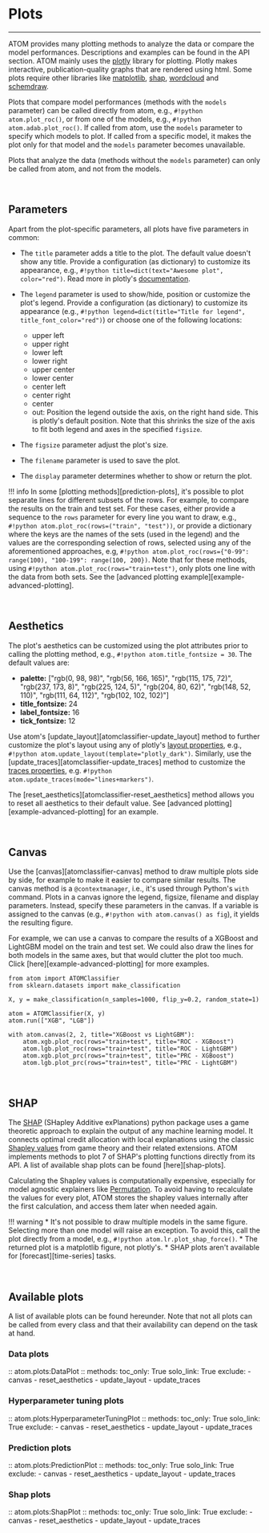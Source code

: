 # Plots
-------

ATOM provides many plotting methods to analyze the data or compare the
model performances. Descriptions and examples can be found in the API
section. ATOM mainly uses the [plotly](https://plotly.com/python/) library
for plotting. Plotly makes interactive, publication-quality graphs that
are rendered using html. Some plots require other libraries like
[matplotlib](https://matplotlib.org/), [shap](https://github.com/slundberg/shap),
[wordcloud](http://amueller.github.io/word_cloud/) and [schemdraw](https://schemdraw.readthedocs.io/en/latest/).

Plots that compare model performances (methods with the `models`
parameter) can be called directly from atom, e.g., `#!python atom.plot_roc()`,
or from one of the models, e.g., `#!python atom.adab.plot_roc()`. If called from
atom, use the `models` parameter to specify which models to plot. If
called from a specific model, it makes the plot only for that model and
the `models` parameter becomes unavailable.

Plots that analyze the data (methods without the `models` parameter)
can only be called from atom, and not from the models.

<br>

## Parameters

Apart from the plot-specific parameters, all plots have five parameters
in common:

* The `title` parameter adds a title to the plot. The default value doesn't
  show any title. Provide a configuration (as dictionary) to customize its
  appearance, e.g., `#!python title=dict(text="Awesome plot", color="red")`.
  Read more in plotly's [documentation](https://plotly.com/python/figure-labels/).
* The `legend` parameter is used to show/hide, position or customize the
  plot's legend. Provide a configuration (as dictionary) to customize its
  appearance (e.g., `#!python legend=dict(title="Title for legend", title_font_color="red")`)
  or choose one of the following locations:

    - upper left
    - upper right
    - lower left
    - lower right
    - upper center
    - lower center
    - center left
    - center right
    - center
    - out: Position the legend outside the axis, on the right hand side. This
      is plotly's default position. Note that this shrinks the size of the axis
      to fit both legend and axes in the specified `figsize`.

* The `figsize` parameter adjust the plot's size.
* The `filename` parameter is used to save the plot.
* The `display` parameter determines whether to show or return the plot.

!!! info
    In some [plotting methods][prediction-plots], it's possible to plot separate
    lines for different subsets of the rows. For example, to compare the results
    on the train and test set. For these cases, either provide a sequence to the
    `rows` parameter for every line you want to draw, e.g., `#!python atom.plot_roc(rows=("train", "test"))`,
    or provide a dictionary where the keys are the names of the sets (used in the
    legend) and the values are the corresponding selection of rows, selected using
    any of the aforementioned approaches, e.g, `#!python atom.plot_roc(rows={"0-99": range(100), "100-199": range(100, 200})`.
    Note that for these methods, using `#!python atom.plot_roc(rows="train+test")`,
    only plots one line with the data from both sets. See the
    [advanced plotting example][example-advanced-plotting].

<br>

## Aesthetics

The plot's aesthetics can be customized using the plot attributes prior
to calling the plotting method, e.g., `#!python atom.title_fontsize = 30`.
The default values are:

* **palette:** ["rgb(0, 98, 98)", "rgb(56, 166, 165)", "rgb(115, 175, 72)",
  "rgb(237, 173, 8)", "rgb(225, 124, 5)", "rgb(204, 80, 62)", "rgb(148, 52, 110)",
  "rgb(111, 64, 112)", "rgb(102, 102, 102)"]
* **title_fontsize:** 24
* **label_fontsize:** 16
* **tick_fontsize:** 12

Use atom's [update_layout][atomclassifier-update_layout] method to further
customize the plot's layout using any of plotly's [layout properties](https://plotly.com/python/reference/layout/),
e.g., `#!python atom.update_layout(template="plotly_dark")`. Similarly, use
the [update_traces][atomclassifier-update_traces] method to customize the
[traces properties](https://plotly.com/python/reference/scatter/), e.g.
`#!python atom.update_traces(mode="lines+markers")`.

The [reset_aesthetics][atomclassifier-reset_aesthetics] method allows you
to reset all aesthetics to their default value. See [advanced plotting][example-advanced-plotting]
for an example.

<br>

## Canvas

Use the [canvas][atomclassifier-canvas] method to draw multiple plots side
by side, for example to make it easier to compare similar results. The canvas
method is a `@contextmanager`, i.e., it's used through Python's `with` command.
Plots in a canvas ignore the legend, figsize, filename and display parameters.
Instead, specify these parameters in the canvas. If a variable is assigned to
the canvas (e.g., `#!python with atom.canvas() as fig`), it yields the resulting
figure.

For example, we can use a canvas to compare the results of a XGBoost and
LightGBM model on the train and test set. We could also draw the lines for
both models in the same axes, but that would clutter the plot too much.
Click [here][example-advanced-plotting] for more examples.

```pycon
from atom import ATOMClassifier
from sklearn.datasets import make_classification

X, y = make_classification(n_samples=1000, flip_y=0.2, random_state=1)

atom = ATOMClassifier(X, y)
atom.run(["XGB", "LGB"])

with atom.canvas(2, 2, title="XGBoost vs LightGBM"):
    atom.xgb.plot_roc(rows="train+test", title="ROC - XGBoost")
    atom.lgb.plot_roc(rows="train+test", title="ROC - LightGBM")
    atom.xgb.plot_prc(rows="train+test", title="PRC - XGBoost")
    atom.lgb.plot_prc(rows="train+test", title="PRC - LightGBM")
```

<br>

## SHAP

The [SHAP](https://github.com/slundberg/shap) (SHapley Additive exPlanations)
python package uses a game theoretic approach to explain the output of
any machine learning model. It connects optimal credit allocation with
local explanations using the classic [Shapley values](https://en.wikipedia.org/wiki/Shapley_value)
from game theory and their related extensions. ATOM implements methods
to plot 7 of SHAP's plotting functions directly from its API. A list of
available shap plots can be found [here][shap-plots].

Calculating the Shapley values is computationally expensive, especially
for model agnostic explainers like [Permutation](https://shap.readthedocs.io/en/latest/generated/shap.explainers.Permutation.html).
To avoid having to recalculate the values for every plot, ATOM stores
the shapley values internally after the first calculation, and access
them later when needed again.

!!! warning
    * It's not possible to draw multiple models in the same figure.
      Selecting more than one model will raise an exception. To avoid
      this, call the plot directly from a model, e.g., `#!python atom.lr.plot_shap_force()`.
    * The returned plot is a matplotlib figure, not plotly's.
    * SHAP plots aren't available for [forecast][time-series] tasks.

<br>

## Available plots

A list of available plots can be found hereunder. Note that not all
plots can be called from every class and that their availability can
depend on the task at hand.

### Data plots

:: atom.plots:DataPlot
    :: methods:
        toc_only: True
        solo_link: True
        exclude:
            - canvas
            - reset_aesthetics
            - update_layout
            - update_traces

### Hyperparameter tuning plots

:: atom.plots:HyperparameterTuningPlot
    :: methods:
        toc_only: True
        solo_link: True
        exclude:
            - canvas
            - reset_aesthetics
            - update_layout
            - update_traces

### Prediction plots

:: atom.plots:PredictionPlot
    :: methods:
        toc_only: True
        solo_link: True
        exclude:
            - canvas
            - reset_aesthetics
            - update_layout
            - update_traces

### Shap plots

:: atom.plots:ShapPlot
    :: methods:
        toc_only: True
        solo_link: True
        exclude:
            - canvas
            - reset_aesthetics
            - update_layout
            - update_traces
